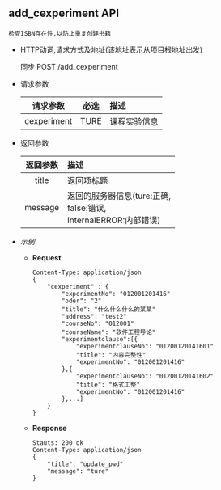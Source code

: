 ## add_cexperiment API

    检查ISBN存在性,以防止重复创建书籍

- HTTP动词,请求方式及地址(该地址表示从项目根地址出发)
 
    同步 POST /add_cexperiment

- 请求参数
 
    |请求参数|必选|描述|
    |:-------:|:---:|:-----|
    |cexperiment|TURE|课程实验信息|

- 返回参数
 
    |返回参数|描述|
    |:-------:|:-----|
    |title|返回项标题|
    |message|返回的服务器信息(ture:正确,<br>false:错误,<br>InternalERROR:内部错误)|

- *示例*
    - **Request**
        ~~~
        Content-Type: application/json
        {
            "cexperiment" : {
                "experimentNo": "012001201416"
                "oder": "2"
                "title": "什么什么什么的某某"
                "address": "test2"
                "courseNo": "012001"
                "courseName": "软件工程导论"
                "experimentclause":[{
                    "experimentclauseNo": "01200120141601"
                    "title": "内容完整性"
                    "experimentNo": "012001201416"
                },{
                    "experimentclauseNo": "01200120141602"
                    "title": "格式工整"
                    "experimentNo": "012001201416"
                },...]
            }
        }
        ~~~
    - **Response**
        ~~~
        Stauts: 200 ok
        Content-Type: application/json
        {
            "title": "update_pwd"
            "message": "ture"
        }
        ~~~
